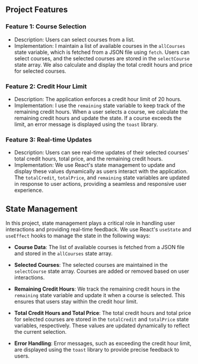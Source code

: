 ## Project Features

### Feature 1: Course Selection
- Description: Users can select courses from a list.
- Implementation: I maintain a list of available courses in the `allCourses` state variable, which is fetched from a JSON file using `fetch`. Users can select courses, and the selected courses are stored in the `selectCourse` state array. We also calculate and display the total credit hours and price for selected courses.

### Feature 2: Credit Hour Limit
- Description: The application enforces a credit hour limit of 20 hours.
- Implementation: I use the `remaining` state variable to keep track of the remaining credit hours. When a user selects a course, we calculate the remaining credit hours and update the state. If a course exceeds the limit, an error message is displayed using the `toast` library.

### Feature 3: Real-time Updates
- Description: Users can see real-time updates of their selected courses' total credit hours, total price, and the remaining credit hours.
- Implementation: We use React's state management to update and display these values dynamically as users interact with the application. The `totalCredit`, `totalPrice`, and `remaining` state variables are updated in response to user actions, providing a seamless and responsive user experience.

## State Management

In this project, state management plays a critical role in handling user interactions and providing real-time feedback. We use React's `useState` and `useEffect` hooks to manage the state in the following ways:

- **Course Data**: The list of available courses is fetched from a JSON file and stored in the `allCourses` state array.

- **Selected Courses**: The selected courses are maintained in the `selectCourse` state array. Courses are added or removed based on user interactions.

- **Remaining Credit Hours**: We track the remaining credit hours in the `remaining` state variable and update it when a course is selected. This ensures that users stay within the credit hour limit.

- **Total Credit Hours and Total Price**: The total credit hours and total price for selected courses are stored in the `totalCredit` and `totalPrice` state variables, respectively. These values are updated dynamically to reflect the current selection.

- **Error Handling**: Error messages, such as exceeding the credit hour limit, are displayed using the `toast` library to provide precise feedback to users.